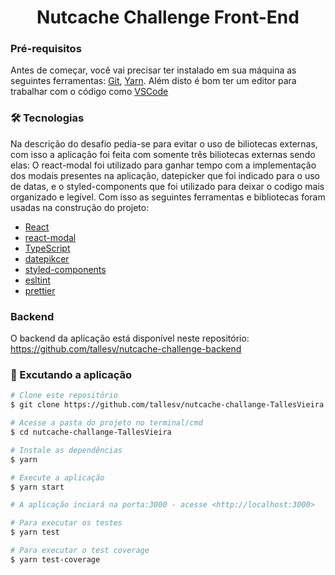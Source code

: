 <h1 align="center">Nutcache Challenge Front-End</h1>

### Pré-requisitos

Antes de começar, você vai precisar ter instalado em sua máquina as seguintes ferramentas:
[Git](https://git-scm.com), [Yarn](https://classic.yarnpkg.com/pt-BR/). 
Além disto é bom ter um editor para trabalhar com o código como [VSCode](https://code.visualstudio.com/)

### 🛠 Tecnologias

Na descrição do desafio pedia-se para evitar o uso de biliotecas externas, com isso a aplicação foi feita com somente três biliotecas externas sendo elas: O react-modal foi utilizado para ganhar tempo com a implementação dos modais presentes na aplicação, datepicker que foi indicado para o uso de datas, e o styled-components que foi utilizado para deixar o codigo mais organizado e legível. Com isso as seguintes ferramentas e bibliotecas foram usadas na construção do projeto:

- [React](https://pt-br.reactjs.org/)
- [react-modal](https://github.com/reactjs/react-modal)
- [TypeScript](https://www.typescriptlang.org/)
- [datepikcer](https://reactdatepicker.com/)
- [styled-components](https://styled-components.com/)
- [esltint](https://eslint.org/)
- [prettier](https://prettier.io/)

### Backend

O backend da aplicação está disponível neste repositório: https://github.com/tallesv/nutcache-challenge-backend

### 🎲 Excutando a aplicação

```bash
# Clone este repositório
$ git clone https://github.com/tallesv/nutcache-challange-TallesVieira

# Acesse a pasta do projeto no terminal/cmd
$ cd nutcache-challange-TallesVieira

# Instale as dependências
$ yarn

# Execute a aplicação
$ yarn start

# A aplicação inciará na porta:3000 - acesse <http://localhost:3000>

# Para executar os testes
$ yarn test

# Para executar o test coverage
$ yarn test-coverage
```
